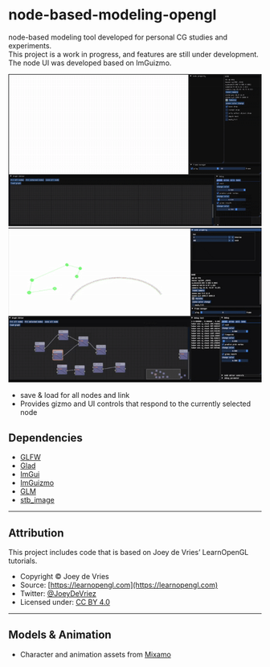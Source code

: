 # node-based-modeling-opengl
node-based modeling tool developed for personal CG studies and experiments.  
This project is a work in progress, and features are still under development.
The node UI was developed based on ImGuizmo.

![Demo](asset/demo.gif)
![Demo](asset/gizmo.gif)
- save & load for all nodes and link
- Provides gizmo and UI controls that respond to the currently selected node


## Dependencies
- [GLFW](https://www.glfw.org/)  
- [Glad](https://glad.dav1d.de/)  
- [ImGui](https://github.com/ocornut/imgui)  
- [ImGuizmo](https://github.com/CedricGuillemet/ImGuizmo)  
- [GLM](https://github.com/g-truc/glm)  
- [stb_image](https://github.com/nothings/stb/blob/master/stb_image.h)  
---

## Attribution

This project includes code that is based on Joey de Vries’ LearnOpenGL tutorials.
- Copyright © Joey de Vries  
- Source: [https://learnopengl.com](https://learnopengl.com)  
- Twitter: [@JoeyDeVriez](https://twitter.com/JoeyDeVriez)  
- Licensed under: [CC BY 4.0](https://creativecommons.org/licenses/by/4.0/)

---

## Models & Animation

- Character and animation assets from [Mixamo](https://www.mixamo.com/)
